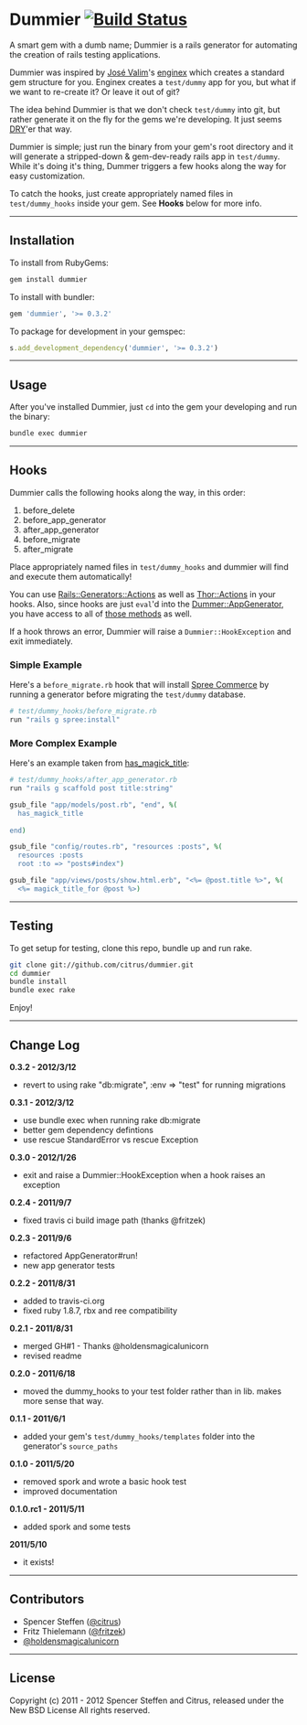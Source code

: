 # Dummier [![Build Status](https://secure.travis-ci.org/citrus/dummier.png)](http://travis-ci.org/citrus/dummier)

A smart gem with a dumb name; Dummier is a rails generator for automating the creation of rails testing applications. 

Dummier was inspired by [José Valim](https://github.com/josevalim)'s [enginex](https://github.com/josevalim/enginex) which creates a standard gem structure for you. Enginex creates a `test/dummy` app for you, but what if we want to re-create it? Or leave it out of git?

The idea behind Dummier is that we don't check `test/dummy` into git, but rather generate it on the fly for the gems we're developing. It just seems [DRY](http://en.wikipedia.org/wiki/Don't_repeat_yourself)'er that way.

Dummier is simple; just run the binary from your gem's root directory and it will generate a stripped-down & gem-dev-ready rails app in `test/dummy`. While it's doing it's thing, Dummer triggers a few hooks along the way for easy customization.

To catch the hooks, just create appropriately named files in `test/dummy_hooks` inside your gem. See **Hooks** below for more info.

------------------------------------------------------------------------------
Installation
------------------------------------------------------------------------------

To install from RubyGems:

```bash
gem install dummier
```


To install with bundler:

```ruby
gem 'dummier', '>= 0.3.2'
```


To package for development in your gemspec:

```ruby    
s.add_development_dependency('dummier', '>= 0.3.2')
```
    
    
------------------------------------------------------------------------------
Usage
------------------------------------------------------------------------------

After you've installed Dummier, just `cd` into the gem your developing and run the binary:

```bash
bundle exec dummier
```


------------------------------------------------------------------------------
Hooks
------------------------------------------------------------------------------
    
Dummier calls the following hooks along the way, in this order:

1. before_delete
2. before_app_generator
3. after_app_generator
4. before_migrate
5. after_migrate

 
Place appropriately named files in `test/dummy_hooks` and dummier will find and execute them automatically! 

You can use [Rails::Generators::Actions](http://api.rubyonrails.org/classes/Rails/Generators/Actions.html) as well as [Thor::Actions](http://textmate.rubyforge.org/thor/Thor/Actions.html) in your hooks. Also, since hooks are just `eval`'d into the [Dummer::AppGenerator](http://rubydoc.info/gems/dummier/0.3.0/Dummier/AppGenerator), you have access to all of [those methods](http://rubydoc.info/gems/dummier/0.3.0/Dummier/AppGenerator) as well. 
    
If a hook throws an error, Dummier will raise a `Dummier::HookException` and exit immediately. 

    
### Simple Example

Here's a `before_migrate.rb` hook that will install [Spree Commerce](https://github.com/spree/spree) by running a generator before migrating the `test/dummy` database.

```ruby
# test/dummy_hooks/before_migrate.rb
run "rails g spree:install"
```

    
### More Complex Example

Here's an example taken from [has_magick_title](https://github.com/citrus/has_magick_title):


```ruby
# test/dummy_hooks/after_app_generator.rb
run "rails g scaffold post title:string"

gsub_file "app/models/post.rb", "end", %(
  has_magick_title
  
end)

gsub_file "config/routes.rb", "resources :posts", %(
  resources :posts
  root :to => "posts#index")

gsub_file "app/views/posts/show.html.erb", "<%= @post.title %>", %(
  <%= magick_title_for @post %>)
```


------------------------------------------------------------------------------
Testing
------------------------------------------------------------------------------

To get setup for testing, clone this repo, bundle up and run rake.

```bash
git clone git://github.com/citrus/dummier.git
cd dummier
bundle install
bundle exec rake
```


Enjoy!


------------------------------------------------------------------------------
Change Log
------------------------------------------------------------------------------

**0.3.2 - 2012/3/12**

* revert to using rake "db:migrate", :env => "test" for running migrations


**0.3.1 - 2012/3/12**

* use bundle exec when running rake db:migrate
* better gem dependency defintions
* use rescue StandardError vs rescue Exception


**0.3.0 - 2012/1/26**

* exit and raise a Dummier::HookException when a hook raises an exception


**0.2.4 - 2011/9/7**

* fixed travis ci build image path (thanks @fritzek)


**0.2.3 - 2011/9/6**

* refactored AppGenerator#run!
* new app generator tests


**0.2.2 - 2011/8/31**

* added to travis-ci.org
* fixed ruby 1.8.7, rbx and ree compatibility


**0.2.1 - 2011/8/31**

* merged GH#1 - Thanks @holdensmagicalunicorn
* revised readme


**0.2.0 - 2011/6/18**

* moved the dummy_hooks to your test folder rather than in lib. makes more sense that way.


**0.1.1 - 2011/6/1**

* added your gem's `test/dummy_hooks/templates` folder into the generator's `source_paths`


**0.1.0 - 2011/5/20**

* removed spork and wrote a basic hook test
* improved documentation


**0.1.0.rc1 - 2011/5/11**

* added spork and some tests


**2011/5/10**

* it exists!


------------------------------------------------------------------------------
Contributors
------------------------------------------------------------------------------

- Spencer Steffen ([@citrus](https://github.com/citrus))
- Fritz Thielemann ([@fritzek](https://github.com/fritzek))
- [@holdensmagicalunicorn](https://github.com/holdensmagicalunicorn)


------------------------------------------------------------------------------
License
------------------------------------------------------------------------------

Copyright (c) 2011 - 2012 Spencer Steffen and Citrus, released under the New BSD License All rights reserved.
